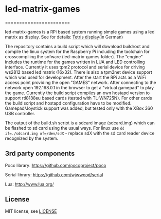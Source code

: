 # led-matrix-games
=======================

led-matrix-games is a RPi based system running simple games using a led matrix as display. See for details: [Tetris display](http://www.ledswork.de/wp/2015/09/27/tetris-display-mit-handy-steuerung/)(in German)

The repository contains a build script which will download buildroot and compile the linux system for the Raspberry Pi including the toolchain for crosscompiling the sofware (led-matrix-games folder). The "engine" includes the runtime for the games written in LUA and LED controlling interface. Currently it uses tpm2 protocol and serial device for driving ws2812 based led matrix (16x32). There is also a tpm2net device support which was used for development.
After the start the RPi acts as a WiFi access point providing the open "GAMES" network. After connecting to the network open 192.168.0.1 in the browser to get a "virtual gamepad" to play the game.
Currently the build script compiles an own hostapd version to support rtl8188eu based cards (tested with TL-WN725N). For other cards the build script and hostapd configuration have to be modified. Gamepad/Joystick support was added, but tested only with the XBox 360 USB controller.

The output of the build.sh script is a sdcard image (sdcard.img) which can be flashed to sd card using the usual ways.
For linux use `dd if=./sdcard.img of=/dev/sdX` - replace sdX with the sd card reader device recognized by the system.


3rd party components
--------------------
Poco library: https://github.com/pocoproject/poco

Serial library: https://github.com/wjwwood/serial

Lua: http://www.lua.org/

License
-------
MIT license, see [LICENSE](./LICENSE)
